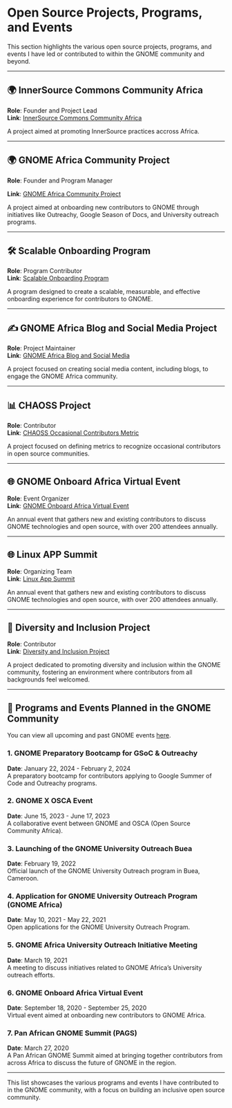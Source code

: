 # Open Source Projects, Programs, and Events

This section highlights the various open source projects, programs, and events I have led or contributed to within the GNOME community and beyond.

---

## 🌍 **InnerSource Commons Community Africa**  
**Role**: Founder and Project Lead  
**Link**: [InnerSource Commons Community Africa](https://github.com/InnerSourceCommons/africa)  

A project aimed at promoting InnerSource practices accross Africa.


---

## 🌍 **GNOME Africa Community Project**  
**Role**: Founder and Program Manager 

**Link**: [GNOME Africa Community Project](https://gitlab.gnome.org/Teams/Engagement/gnome-africa/gnomeafrica)  

A project aimed at onboarding new contributors to GNOME through initiatives like Outreachy, Google Season of Docs, and University outreach programs.

---


## 🛠 **Scalable Onboarding Program**  
**Role**: Program Contributor  
**Link**: [Scalable Onboarding Program](https://gitlab.gnome.org/Teams/Engagement/initiatives/scalable-onboarding)  

A program designed to create a scalable, measurable, and effective onboarding experience for contributors to GNOME.

---

## ✍️ **GNOME Africa Blog and Social Media Project**  
**Role**: Project Maintainer  
**Link**: [GNOME Africa Blog and Social Media](https://gitlab.gnome.org/Teams/Engagement/gnome-africa/gnome-africa-blog-and-social-media)  

A project focused on creating social media content, including blogs, to engage the GNOME Africa community.

---

## 📊 **CHAOSS Project**  
**Role**: Contributor  
**Link**: [CHAOSS Occasional Contributors Metric](https://chaoss.community/kb/metric-occasional-contributors/)  

A project focused on defining metrics to recognize occasional contributors in open source communities.

---

## 🌐 **GNOME Onboard Africa Virtual Event**  
**Role**: Event Organizer  
**Link**: [GNOME Onboard Africa Virtual Event](https://gitlab.gnome.org/Teams/Engagement/gnome-africa/gnome-onboard-africa-virtual-event)  

An annual event that gathers new and existing contributors to discuss GNOME technologies and open source, with over 200 attendees annually.

---

## 🌐 **Linux APP Summit**  
**Role**: Organizing Team  
**Link**: [Linux App Summit](https://linuxappsummit.org/)  

An annual event that gathers new and existing contributors to discuss GNOME technologies and open source, with over 200 attendees annually.

---

## 🌈 **Diversity and Inclusion Project**  
**Role**: Contributor  
**Link**: [Diversity and Inclusion Project](https://gitlab.gnome.org/Teams/Engagement/diversity-and-inclusion)  

A project dedicated to promoting diversity and inclusion within the GNOME community, fostering an environment where contributors from all backgrounds feel welcomed.

---

## 📅 **Programs and Events Planned in the GNOME Community**  

You can view all upcoming and past GNOME events [here](https://events.gnome.org/category/7/).

### 1. **GNOME Preparatory Bootcamp for GSoC & Outreachy**  
**Date**: January 22, 2024 - February 2, 2024  
A preparatory bootcamp for contributors applying to Google Summer of Code and Outreachy programs.

### 2. **GNOME X OSCA Event**  
**Date**: June 15, 2023 - June 17, 2023  
A collaborative event between GNOME and OSCA (Open Source Community Africa).

### 3. **Launching of the GNOME University Outreach Buea**  
**Date**: February 19, 2022  
Official launch of the GNOME University Outreach program in Buea, Cameroon.

### 4. **Application for GNOME University Outreach Program (GNOME Africa)**  
**Date**: May 10, 2021 - May 22, 2021  
Open applications for the GNOME University Outreach Program.

### 5. **GNOME Africa University Outreach Initiative Meeting**  
**Date**: March 19, 2021  
A meeting to discuss initiatives related to GNOME Africa’s University outreach efforts.

### 6. **GNOME Onboard Africa Virtual Event**  
**Date**: September 18, 2020 - September 25, 2020  
Virtual event aimed at onboarding new contributors to GNOME Africa.

### 7. **Pan African GNOME Summit (PAGS)**  
**Date**: March 27, 2020  
A Pan African GNOME Summit aimed at bringing together contributors from across Africa to discuss the future of GNOME in the region.

---

This list showcases the various programs and events I have contributed to in the GNOME community, with a focus on building an inclusive open source community.

